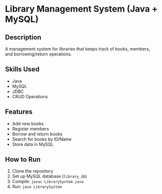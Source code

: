 # Library Management System (Java + MySQL)

##  Description
A management system for libraries that keeps track of books, members, and borrowing/return operations.

##  Skills Used
- Java
- MySQL
- JDBC
- CRUD Operations

##  Features
- Add new books
- Register members
- Borrow and return books
- Search for books by ID/Name
- Store data in MySQL

##  How to Run
1. Clone the repository
2. Set up MySQL database (`library_db`)
3. Compile: `javac LibrarySystem.java`
4. Run: `java LibrarySystem`
